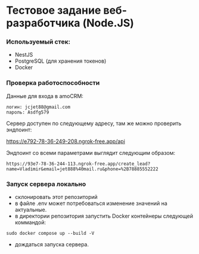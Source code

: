 # Тестовое задание веб-разработчика (Node.JS)
### Используемый стек:
* NestJS
* PostgreSQL (для хранения токенов)
* Docker
### Проверка работоспособности
Данные для входа в amoCRM:
```
логин: jcjet88@gmail.com
пароль: Asdfg579
```
Сервер доступен по следующему адресу, там же можно проверить эндпоинт:

https://e792-78-36-249-208.ngrok-free.app/api

Эндпоинт со всеми параметрами выглядит следующим образом:
```
https://93e7-78-36-244-113.ngrok-free.app/create_lead?name=Vladimir&email=jet888%40mail.ru&phone=%2B78885552222
```
### Запуск сервера локально
* склонировать этот репозиторий
* в файле .env может потребоваться изменение значений на актуальные.
* в директории репозитория запустить Docker контейнеры следующей коммандой:
```
sudo docker compose up --build -V
```
* дождаться запуска сервера.
 
